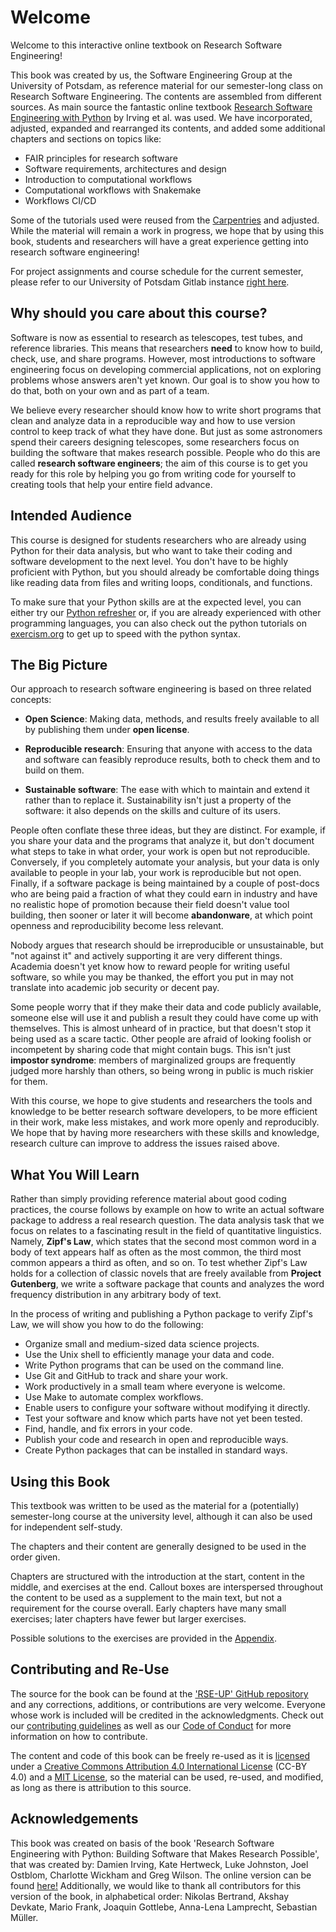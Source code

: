 # Welcome 

Welcome to this interactive online textbook on Research Software Engineering! 

This book was created by us, the Software Engineering Group at the University of Potsdam, as reference material for our semester-long class on Research Software Engineering. The contents are assembled from different sources. As main source the fantastic online textbook [Research Software Engineering with Python](https://third-bit.com/py-rse/) by Irving et al. was used. We have incorporated, adjusted, expanded and rearranged its contents, and added some additional chapters and sections on topics like: 

- FAIR principles for research software
- Software requirements, architectures and design
- Introduction to computational workflows
- Computational workflows with Snakemake
- Workflows CI/CD 

Some of the tutorials used were reused from the [Carpentries](https://carpentries.org/) and adjusted. 
While the material will remain a work in progress, we hope that by using this book, students and researchers will have a great 
experience getting into research software engineering!

For project assignments and course schedule for the current semester, please refer to our University of Potsdam Gitlab 
instance [right here](https://gitup.uni-potsdam.de/se-up/rse_course/rse_course_materials).


## Why should you care about this course?

Software is now as essential to research as telescopes, test tubes, and reference libraries.
This means that researchers **need** to know how to build, check, use, and share programs.
However, most introductions to software engineering focus on developing commercial applications, not on exploring problems whose answers aren't yet known.
Our goal is to show you how to do that, both on your own and as part of a team.

We believe every researcher should know how to write short programs that clean and analyze data in a reproducible way and how to use version control to keep track of what they have done. 
But just as some astronomers spend their careers designing telescopes,
some researchers focus on building the software that makes research possible.
People who do this are called **research software engineers**;
the aim of this course is to get you ready for this role by helping you go from writing code for yourself to creating tools that help your entire field advance.

## Intended Audience 

This course is designed for students researchers who are already using Python for their data analysis, but who want to take their coding and software development to the next level. You don't have to be highly proficient with Python,
but you should already be comfortable doing things like reading data from files
and writing loops, conditionals, and functions.

To make sure that your Python skills are at the expected level, you can either try our [Python refresher](https://se-up.github.io/RSE-UP/exercises/python_refresher.html) or, if you are already experienced with other programming languages, you can also check out the python tutorials on [exercism.org](https://exercism.org/) to get up to speed with the python syntax. 


## The Big Picture

Our approach to research software engineering is based on three related concepts:

-   **Open Science**: Making data, methods, and results
    freely available to all by publishing them under **open license**.

-   **Reproducible research**: Ensuring that anyone
    with access to the data and software can feasibly reproduce results, both to
    check them and to build on them. 

-   **Sustainable software**: The ease with which to
    maintain and extend it rather than to replace it. Sustainability isn't
    just a property of the software: it also depends on the skills and culture
    of its users.

People often conflate these three ideas, but they are distinct.
For example, if you share your data and the programs that analyze it,
but don't document what steps to take in what order, your work is open but not reproducible. 
Conversely, if you completely automate your analysis, but your data is only available to people in your lab, your work is reproducible but not open.
Finally, if a software package is being maintained by a couple of post-docs
who are being paid a fraction of what they could earn in industry
and have no realistic hope of promotion because their field doesn't value tool building, then sooner or later it will become **abandonware**,
at which point openness and reproducibility become less relevant.

Nobody argues that research should be irreproducible or unsustainable,
but "not against it" and actively supporting it are very different things.
Academia doesn't yet know how to reward people for writing useful software,
so while you may be thanked, the effort you put in may not translate into academic job security or decent pay.

Some people worry that if they make their data and code publicly available,
someone else will use it and publish a result they could have come up with themselves.
This is almost unheard of in practice, but that doesn't stop it being used as a scare tactic. 
Other people are afraid of looking foolish or incompetent by sharing code that might contain bugs.
This isn't just **impostor syndrome**:
members of marginalized groups are frequently judged more harshly than others,
so being wrong in public is much riskier for them.

With this course, we hope to give students and researchers the tools and knowledge to be
better research software developers, to be more efficient in their work, make
less mistakes, and work more openly and reproducibly.
We hope that by having more researchers with these skills and knowledge,
research culture can improve to address the issues raised above.


<!-- // ## Intended Audience 

// This book is written for researchers who are already using Python for their data analysis, but who want to take their coding and software development to the next level. You don't have to be highly proficient with Python,
// but you should already be comfortable doing things like reading data from files
// and writing loops, conditionals, and functions.
// The following personas are examples of the types of people that are our target audience.

// Amira Khan
// :   completed a master's in library science five years ago
//     and has since worked for a small aid organization.
//     She did some statistics during her degree,
//     and has learned some R and Python by doing data science courses online,
//     but has no formal training in programming.
//     Amira would like to tidy up the scripts, datasets, and reports she has created
//     in order to share them with her colleagues.
//     These lessons will show her how to do this.

// Jun Hsu
// :   completed an Insight Data Science fellowship last year after doing a PhD in geology
//     and now works for a company that does forensic audits.
//     He uses a variety of machine learning and visualization packages,
//     and would now like to turn some of his own work into an open source project.
//     This book will show him how such a project should be organized
//     and how to encourage people to contribute to it.

// Sami Virtanen
// :   became a competent programmer during a bachelor's degree in applied math
//     and was then hired by the university's research computing center.
//     The kinds of applications they are being asked to support
//     have shifted from fluid dynamics to data analysis;
//     this guide will teach them how to build and run data pipelines
//     so that they can pass those skills on to their users. -->
    
## What You Will Learn

Rather than simply providing reference material about good coding practices,
the course follows by example on how to write an actual software package to address a real research question. The data analysis task that we focus on
relates to a fascinating result in the field of quantitative linguistics.
Namely, **Zipf's Law**, which states that the second most common word in a body of text appears half as often as the most common, the third most common appears a third as often, and so on. To test whether Zipf's Law holds for a collection of classic novels that are freely available from **Project Gutenberg**, we write a software package that counts and analyzes the word frequency distribution in any arbitrary body of text.

In the process of writing and publishing a Python package to verify Zipf's Law,
we will show you how to do the following:

-   Organize small and medium-sized data science projects.
-   Use the Unix shell to efficiently manage your data and code.
-   Write Python programs that can be used on the command line.
-   Use Git and GitHub to track and share your work.
-   Work productively in a small team where everyone is welcome.
-   Use Make to automate complex workflows.
-   Enable users to configure your software without modifying it directly.
-   Test your software and know which parts have not yet been tested.
-   Find, handle, and fix errors in your code.
-   Publish your code and research in open and reproducible ways.
-   Create Python packages that can be installed in standard ways.


## Using this Book

This textbook was written to be used as the material for a (potentially) semester-long course at the university level, 
although it can also be used for independent self-study.
<!-- // Participatory live-coding is the anticipated style for teaching the material,
// rather than lectures simply talking about the code presented {cite:p}`Brow2018, Wils2018`. -->
The chapters and their content are generally designed to be used in the order given.

Chapters are structured with the introduction at the start, content in the middle, and exercises at the end. 
Callout boxes are interspersed throughout the content to be used as a supplement to the main text, but not a requirement for the course overall. 
Early chapters have many small exercises; later chapters have fewer but larger exercises. 
<!-- // In order to break up long periods of live-coding while teaching,
// it may be preferable to stop and complete some of the exercises at key points throughout the chapter, rather than waiting until the end. -->

Possible solutions to the exercises are provided in the [Appendix](https://se-up.github.io/RSE-UP/chapters/solutions.html).

## Contributing and Re-Use

The source for the book can be found at the ['RSE-UP' GitHub repository](https://github.com/SE-UP/RSE-UP) and any corrections, additions, or contributions are very welcome. 
Everyone whose work is included will be credited in the acknowledgments.
Check out our [contributing guidelines](https://github.com/se-up/RSE-UP/blob/main/CONTRIBUTION.md)
as well as our [Code of Conduct](https://github.com/se-up/RSE-UP/blob/main/CODE_OF_CONDUCT.md) for more information on how to contribute.

The content and code of this book can be freely re-used as it is
[licensed](https://github.com/se-up/RSE-UP/blob/main/LICENSE.md) under a  [Creative Commons Attribution 4.0 International License](https://creativecommons.org/licenses/by/4.0/) (CC-BY 4.0) and a [MIT License](https://github.com/se-up/RSE-UP/blob/main/LICENSE-MIT.md), so the material can be used, re-used, and modified, as long as there is attribution to this source.


## Acknowledgements

This book was created on basis of the book 'Research Software Engineering with Python: Building Software that Makes Research Possible', that was created by: 
Damien Irving, Kate Hertweck, Luke Johnston, Joel Ostblom, Charlotte Wickham and Greg Wilson. The online version can be found [here!](https://third-bit.com/py-rse/index.html)
Additionally, we would like to thank all contributors for this version of the book, in alphabetical order: Nikolas Bertrand, Akshay Devkate, Mario Frank, Joaquin Gottlebe, Anna-Lena Lamprecht, Sebastian Müller.

